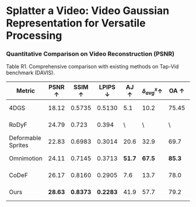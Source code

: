 # Splatter a Video: Video Gaussian Representation for Versatile Processing



### Quantitative Comparison on Video Reconstruction (PSNR)
Table R1.  Comprehensive comparison with existing methods on Tap-Vid benchmark (DAVIS). 

| Metric | PSNR ↑ | SSIM ↑ | LPIPS ↓ | AJ ↑ | $\delta_{avg}^x ↑$ | OA ↑ | TC ↓ | Training Time | GPU Memory | FPS |
| --- | --- | --- | --- | --- | --- | --- | --- | --- | --- | --- |
| 4DGS | 18.12 | 0.5735 | 0.5130 | 5.1 | 10.2 | 75.45 | 8.11 | ~40 mins | 10G | 145.8 |
| RoDyF | 24.79 | 0.723 | 0.394 | \ | \ | \ | \ | > 24 hours | 24G | > 1min |
| Deformable Sprites | 22.83 | 0.6983 | 0.3014 | 20.6 | 32.9 | 69.7 | 2.07 | ~30 mins | 24G | 1.6 |
| Omnimotion | 24.11 | 0.7145 | 0.3713 | **51.7** | **67.5** | **85.3** | **0.74** | > 24 hours | 24G | > 1min |
| CoDeF | 26.17 | 0.8160 | 0.2905 | 7.6 | 13.7 | 78.0 | 7.56 | ~30 mins | 10G | 8.8 |
| Ours | **28.63** | **0.8373** | **0.2283** | 41.9 | 57.7 | 79.2 | 1.82 | ~30 mins | 10G | 149 |


